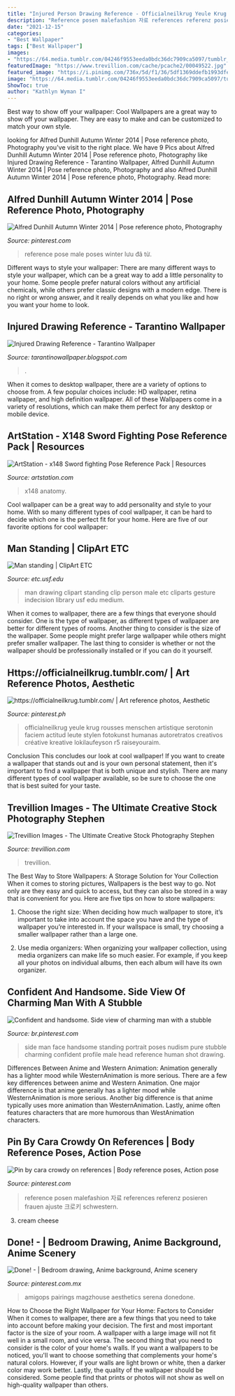```yaml
---
title: "Injured Person Drawing Reference - Officialneilkrug Yeule Krug Rousses Menschen Artistique Serotonin Faciem Actitud Leute Stylen Fotokunst Humanas Autoretratos Creativos Créative Kreative Lokilaufeyson R5 Raiseyouraim"
description: "Reference posen malefashion 자료 references referenz posieren frauen ajuste 크로키 schwestern"
date: "2021-12-15"
categories:
- "Best Wallpaper"
tags: ["Best Wallpaper"]
images:
- "https://64.media.tumblr.com/04246f9553eeda0bdc36dc7909ca5097/tumblr_ptsyu4Or7z1qg7t3ro1_1280.jpg"
featuredImage: "https://www.trevillion.com/cache/pcache2/00049522.jpg"
featured_image: "https://i.pinimg.com/736x/5d/f1/36/5df1369ddefb1993dfee32c7849038ab.jpg"
image: "https://64.media.tumblr.com/04246f9553eeda0bdc36dc7909ca5097/tumblr_ptsyu4Or7z1qg7t3ro1_1280.jpg"
ShowToc: true
author: "Kathlyn Wyman I"
---
```



Best way to show off your wallpaper:
Cool Wallpapers are a great way to show off your wallpaper. They are easy to make and can be customized to match your own style.

	

		
looking for Alfred Dunhill Autumn Winter 2014 | Pose reference photo, Photography you've visit to the right place. We have 9 Pics about Alfred Dunhill Autumn Winter 2014 | Pose reference photo, Photography like Injured Drawing Reference - Tarantino Wallpaper, Alfred Dunhill Autumn Winter 2014 | Pose reference photo, Photography and also Alfred Dunhill Autumn Winter 2014 | Pose reference photo, Photography. Read more:
		
    
## Alfred Dunhill Autumn Winter 2014 | Pose Reference Photo, Photography

<img loading=lazy src="https://i.pinimg.com/736x/55/05/46/55054691b6491c3738c0f445a9d41bb2--hair-stylists-fit.jpg" onerror="this.onerror=null;this.src='https://tse3.mm.bing.net/th?id=OIP.L9Ae44mUVpWmtW33vCE14wHaL8&amp;pid=15.1';" alt="Alfred Dunhill Autumn Winter 2014 | Pose reference photo, Photography">

_Source: pinterest.com_

>reference pose male poses winter lưu đã từ. 

	

Different ways to style your wallpaper:
There are many different ways to style your wallpaper, which can be a great way to add a little personality to your home. Some people prefer natural colors without any artificial chemicals, while others prefer classic designs with a modern edge. There is no right or wrong answer, and it really depends on what you like and how you want your home to look.

    
## Injured Drawing Reference - Tarantino Wallpaper

<img loading=lazy src="https://64.media.tumblr.com/04246f9553eeda0bdc36dc7909ca5097/tumblr_ptsyu4Or7z1qg7t3ro1_1280.jpg" onerror="this.onerror=null;this.src='https://tse1.mm.bing.net/th?id=OIP.3RzOufEAb7emKWQzCIBmTQHaHg&amp;pid=15.1';" alt="Injured Drawing Reference - Tarantino Wallpaper">

_Source: tarantinowallpaper.blogspot.com_

>. 

	

When it comes to desktop wallpaper, there are a variety of options to choose from. A few popular choices include: HD wallpaper, retina wallpaper, and high definition wallpaper. All of these Wallpapers come in a variety of resolutions, which can make them perfect for any desktop or mobile device. 

    
## ArtStation - X148 Sword Fighting Pose Reference Pack | Resources

<img loading=lazy src="https://cdnb.artstation.com/p/marketplace/presentation_assets/000/433/607/large/file.jpg?1593768316" onerror="this.onerror=null;this.src='https://tse1.mm.bing.net/th?id=OIP.8A8ks0v10DIxE4DrAFyJLQHaKX&amp;pid=15.1';" alt="ArtStation - x148 Sword fighting Pose Reference Pack | Resources">

_Source: artstation.com_

>x148 anatomy. 

	

Cool wallpaper can be a great way to add personality and style to your home. With so many different types of cool wallpaper, it can be hard to decide which one is the perfect fit for your home. Here are five of our favorite options for cool wallpaper: 

    
## Man Standing | ClipArt ETC

<img loading=lazy src="https://etc.usf.edu/clipart/3800/3853/man_15_lg.gif" onerror="this.onerror=null;this.src='https://tse2.mm.bing.net/th?id=OIP.OWvqR_IhboNSbD8hw9ZqJwAAAA&amp;pid=15.1';" alt="Man standing | ClipArt ETC">

_Source: etc.usf.edu_

>man drawing clipart standing clip person male etc cliparts gesture indecision library usf edu medium. 

	

When it comes to wallpaper, there are a few things that everyone should consider. One is the type of wallpaper, as different types of wallpaper are better for different types of rooms. Another thing to consider is the size of the wallpaper. Some people might prefer large wallpaper while others might prefer smaller wallpaper. The last thing to consider is whether or not the wallpaper should be professionally installed or if you can do it yourself.

    
## Https://officialneilkrug.tumblr.com/ | Art Reference Photos, Aesthetic

<img loading=lazy src="https://i.pinimg.com/736x/5a/ed/9f/5aed9ff55232e95258ced9ff0ac6b74b.jpg" onerror="this.onerror=null;this.src='https://tse1.mm.bing.net/th?id=OIP.e-DUfHgYLv-M5xVWSbtH0gHaLH&amp;pid=15.1';" alt="https://officialneilkrug.tumblr.com/ | Art reference photos, Aesthetic">

_Source: pinterest.ph_

>officialneilkrug yeule krug rousses menschen artistique serotonin faciem actitud leute stylen fotokunst humanas autoretratos creativos créative kreative lokilaufeyson r5 raiseyouraim. 

	

Conclusion
This concludes our look at cool wallpaper! If you want to create a wallpaper that stands out and is your own personal statement, then it's important to find a wallpaper that is both unique and stylish. There are many different types of cool wallpaper available, so be sure to choose the one that is best suited for your taste.

    
## Trevillion Images - The Ultimate Creative Stock Photography Stephen

<img loading=lazy src="https://www.trevillion.com/cache/pcache2/00049522.jpg" onerror="this.onerror=null;this.src='https://tse4.mm.bing.net/th?id=OIP.BInEhs3lLInAiQrOpz0q2gHaE8&amp;pid=15.1';" alt="Trevillion Images - The Ultimate Creative Stock Photography Stephen">

_Source: trevillion.com_

>trevillion. 

	

The Best Way to Store Wallpapers: A Storage Solution for Your Collection
When it comes to storing pictures, Wallpapers is the best way to go. Not only are they easy and quick to access, but they can also be stored in a way that is convenient for you. Here are five tips on how to store wallpapers:
1) Choose the right size: When deciding how much wallpaper to store, it’s important to take into account the space you have and the type of wallpaper you’re interested in. If your wallspace is small, try choosing a smaller wallpaper rather than a large one.

2) Use media organizers: When organizing your wallpaper collection, using media organizers can make life so much easier. For example, if you keep all your photos on individual albums, then each album will have its own organizer.

    
## Confident And Handsome. Side View Of Charming Man With A Stubble

<img loading=lazy src="https://i.pinimg.com/736x/b7/53/c7/b753c724e4d1a8392eefaf84ba9d44e3.jpg" onerror="this.onerror=null;this.src='https://tse1.mm.bing.net/th?id=OIP.4yErUsvZ-sQtOIxG2R0BNAHaLF&amp;pid=15.1';" alt="Confident and handsome. Side view of charming man with a stubble">

_Source: br.pinterest.com_

>side man face handsome standing portrait poses nudism pure stubble charming confident profile male head reference human shot drawing. 

	

Differences Between Anime and Western Animation: Animation generally has a lighter mood while WesternAnimation is more serious.
There are a few key differences between anime and Western Animation. One major difference is that anime generally has a lighter mood while WesternAnimation is more serious. Another big difference is that anime typically uses more animation than WesternAnimation. Lastly, anime often features characters that are more humorous than WestAnimation characters.

    
## Pin By Cara Crowdy On References | Body Reference Poses, Action Pose

<img loading=lazy src="https://i.pinimg.com/736x/4d/61/94/4d6194eedb5e5be1233d6e35cb6c6ba3.jpg" onerror="this.onerror=null;this.src='https://tse4.mm.bing.net/th?id=OIP.Q2WW2qYFjIpoIsg3G1UllQHaLH&amp;pid=15.1';" alt="Pin by cara crowdy on references | Body reference poses, Action pose">

_Source: pinterest.com_

>reference posen malefashion 자료 references referenz posieren frauen ajuste 크로키 schwestern. 

	

3. cream cheese 

    
## Done! - | Bedroom Drawing, Anime Background, Anime Scenery

<img loading=lazy src="https://i.pinimg.com/736x/5d/f1/36/5df1369ddefb1993dfee32c7849038ab.jpg" onerror="this.onerror=null;this.src='https://tse1.mm.bing.net/th?id=OIP.nx0GWU4Jxm5BLbrd1rHDcAHaFO&amp;pid=15.1';" alt="Done! - | Bedroom drawing, Anime background, Anime scenery">

_Source: pinterest.com.mx_

>amigops pairings magzhouse aesthetics serena donedone. 

	

How to Choose the Right Wallpaper for Your Home: Factors to Consider
When it comes to wallpaper, there are a few things that you need to take into account before making your decision. The first and most important factor is the size of your room. A wallpaper with a large image will not fit well in a small room, and vice versa. 
The second thing that you need to consider is the color of your home's walls. If you want a wallpapers to be noticed, you'll want to choose something that complements your home's natural colors. However, if your walls are light brown or white, then a darker color may work better. 
Lastly, the quality of the wallpaper should be considered. Some people find that prints or photos will not show as well on high-quality wallpaper than others.

